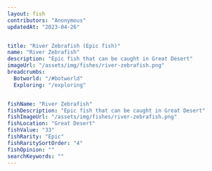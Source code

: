 ```yaml
---
layout: fish
contributors: "Anonymous"
updatedAt: "2023-04-26"


title: "River Zebrafish (Epic fish)"
name: "River Zebrafish"
description: "Epic fish that can be caught in Great Desert"
imageUrl: "/assets/img/fishes/river-zebrafish.png"
breadcrumbs:
  Botworld: "/#botworld"
  Exploring: "/exploring"


fishName: "River Zebrafish"
fishDescription: "Epic fish that can be caught in Great Desert"
fishImageUrl: "/assets/img/fishes/river-zebrafish.png"
fishLocation: "Great Desert"
fishValue: "33"
fishRarity: "Epic"
fishRaritySortOrder: "4"
fishOpinion: ""
searchKeywords: ""
---
```


